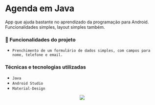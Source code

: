 # Agenda em Java
App que ajuda bastante no aprendizado da programação para Android. Funcionalidades simples, layout simples também.
<br/>

### 🔨 Funcionalidades do projeto
- ``Prenchimento de um formulário de dados simples, com campos para nome, telefone e email.``

### Técnicas e tecnologias utilizadas

- ``Java``
- ``Android Studio``
- ``Material-Design``

<div align="center">
<img src="http://img.shields.io/static/v1?label=STATUS&message=EM%20DESENVOLVIMENTO&color=GREEN&style=for-the-badge"/>
</div>
